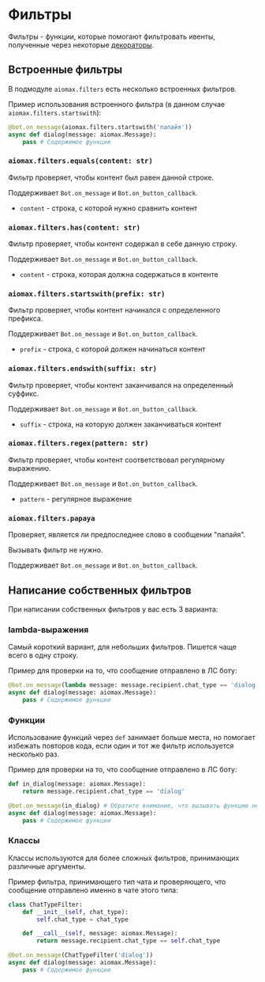 # Фильтры

Фильтры - функции, которые помогают фильтровать ивенты, полученные через некоторые [декораторы](decorators.md).

## Встроенные фильтры

В подмодуле `aiomax.filters` есть несколько встроенных фильтров.

Пример использования встроенного фильтра (в данном случае `aiomax.filters.startswith`):

```py
@bot.on_message(aiomax.filters.startswith('папайя'))
async def dialog(message: aiomax.Message):
    pass # Содержимое функции
```

### `aiomax.filters.equals(content: str)`

Фильтр проверяет, чтобы контент был равен данной строке.

Поддерживает `Bot.on_message` и `Bot.on_button_callback`.

- `content` - строка, с которой нужно сравнить контент

### `aiomax.filters.has(content: str)`

Фильтр проверяет, чтобы контент содержал в себе данную строку.

Поддерживает `Bot.on_message` и `Bot.on_button_callback`.

- `content` - строка, которая должна содержаться в контенте

### `aiomax.filters.startswith(prefix: str)`

Фильтр проверяет, чтобы контент начинался с определенного префикса.

Поддерживает `Bot.on_message` и `Bot.on_button_callback`.

- `prefix` - строка, с которой должен начинаться контент

### `aiomax.filters.endswith(suffix: str)`

Фильтр проверяет, чтобы контент заканчивался на определенный суффикс.

Поддерживает `Bot.on_message` и `Bot.on_button_callback`.

- `suffix` - строка, на которую должен заканчиваться контент

### `aiomax.filters.regex(pattern: str)`

Фильтр проверяет, чтобы контент соответствовал регулярному выражению.

Поддерживает `Bot.on_message` и `Bot.on_button_callback`.

- `pattern` - регулярное выражение

### `aiomax.filters.papaya`

Проверяет, является ли предпоследнее слово в сообщении "папайя".

Вызывать фильтр не нужно.

Поддерживает `Bot.on_message` и `Bot.on_button_callback`.

## Написание собственных фильтров

При написании собственных фильтров у вас есть 3 варианта:

### lambda-выражения

Самый короткий вариант, для небольших фильтров. Пишется чаще всего в одну строку.

Пример для проверки на то, что сообщение отправлено в ЛС боту:

```py
@bot.on_message(lambda message: message.recipient.chat_type == 'dialog')
async def dialog(message: aiomax.Message):
    pass # Содержимое функции
```

### Функции

Использование функций через `def` занимает больше места, но помогает избежать повторов кода, если один и тот же фильтр используется несколько раз.

Пример для проверки на то, что сообщение отправлено в ЛС боту:

```py
def in_dialog(message: aiomax.Message):
    return message.recipient.chat_type == 'dialog'

@bot.on_message(in_dialog) # Обратите внимание, что вызывать функцию не нужно!
async def dialog(message: aiomax.Message):
    pass # Содержимое функции
```

### Классы

Классы используются для более сложных фильтров, принимающих различные аргументы.

Пример фильтра, принимающего тип чата и проверяющего, что сообщение отправлено именно в чате этого типа:

```py
class ChatTypeFilter:
    def __init__(self, chat_type):
        self.chat_type = chat_type

    def __call__(self, message: aiomax.Message):
        return message.recipient.chat_type == self.chat_type

@bot.on_message(ChatTypeFilter('dialog'))
async def dialog(message: aiomax.Message):
    pass # Содержимое функции
```
